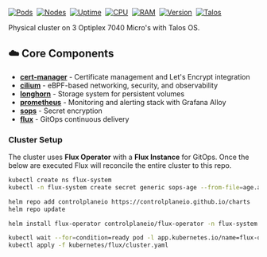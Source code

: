 [![Pods](https://img.shields.io/endpoint?url=https%3A%2F%2Fkromgo.mafyuh.dev%2Fcluster_pods_running&&logo=kubernetes&color=blue)](https://kubernetes.io/)&nbsp;
[![Nodes](https://img.shields.io/endpoint?url=https%3A%2F%2Fkromgo.mafyuh.dev%2Fcluster_node_count&label=Nodes&logo=kubernetes&color=blue)](https://kubernetes.io/)&nbsp;
[![Uptime](https://img.shields.io/endpoint?url=https%3A%2F%2Fkromgo.mafyuh.dev%2Fcluster_uptime_days&label=Uptime&logo=kubernetes&color=blue)](https://kubernetes.io/)&nbsp;
[![CPU](https://img.shields.io/endpoint?url=https%3A%2F%2Fkromgo.mafyuh.dev%2Fcluster_cpu_usage&&logo=kubernetes&label=CPU)](https://kubernetes.io/)&nbsp;
[![RAM](https://img.shields.io/endpoint?url=https%3A%2F%2Fkromgo.mafyuh.dev%2Fcluster_memory_usage&&logo=kubernetes&label=RAM)](https://kubernetes.io/)&nbsp;
[![Version](https://img.shields.io/endpoint?url=https%3A%2F%2Fkromgo.mafyuh.dev%2Fkubernetes_version&label=Kubernetes&logo=kubernetes&color=blue)](https://kubernetes.io/)&nbsp;
[![Talos](https://img.shields.io/endpoint?url=https%3A%2F%2Fkromgo.mafyuh.dev%2Ftalos_version&&logo=talos&color=blue)](https://kubernetes.io/)&nbsp;

Physical cluster on 3 Optiplex 7040 Micro's with Talos OS.

## ☁️ Core Components
* **[cert-manager](https://cert-manager.io/)** - Certificate management and Let's Encrypt integration
* **[cilium](https://github.com/cilium/cilium)** - eBPF-based networking, security, and observability
* **[longhorn](https://longhorn.io/)** - Storage system for persistent volumes
* **[prometheus](https://prometheus.io/)** - Monitoring and alerting stack with Grafana Alloy
* **[sops](https://toolkit.fluxcd.io/guides/mozilla-sops/)** - Secret encryption
* **[flux](https://fluxcd.io/)** - GitOps continuous delivery


### Cluster Setup
The cluster uses **Flux Operator** with a **Flux Instance** for GitOps. Once the below are executed Flux will reconcile the entire cluster to this repo.

```bash
kubectl create ns flux-system
kubectl -n flux-system create secret generic sops-age --from-file=age.agekey=/home/$USER/.sops/key.txt

helm repo add controlplaneio https://controlplaneio.github.io/charts
helm repo update

helm install flux-operator controlplaneio/flux-operator -n flux-system

kubectl wait --for=condition=ready pod -l app.kubernetes.io/name=flux-operator -n flux-system --timeout=300s
kubectl apply -f kubernetes/flux/cluster.yaml
```

